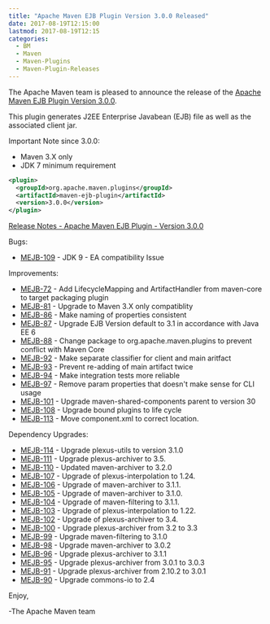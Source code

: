 ```yaml
---
title: "Apache Maven EJB Plugin Version 3.0.0 Released"
date: 2017-08-19T12:15:00
lastmod: 2017-08-19T12:15
categories:
  - BM
  - Maven
  - Maven-Plugins
  - Maven-Plugin-Releases
---
```

The Apache Maven team is pleased to announce the release of the 
[Apache Maven EJB Plugin Version 3.0.0](https://maven.apache.org/plugins/maven-ejb-plugin/).

This plugin generates J2EE Enterprise Javabean (EJB) file as well as the
associated client jar.

Important Note since 3.0.0:

 * Maven 3.X only
 * JDK 7 minimum requirement

```xml
<plugin>
  <groupId>org.apache.maven.plugins</groupId>
  <artifactId>maven-ejb-plugin</artifactId>
  <version>3.0.0</version>
</plugin>
```

<!-- more -->

[Release Notes - Apache Maven EJB Plugin - Version 3.0.0](https://issues.apache.org/jira/secure/ReleaseNote.jspa?projectId=12317421&version=12330676)

Bugs:

 * [MEJB-109](https://issues.apache.org/jira/browse/MEJB-109) - JDK 9 - EA compatibility Issue

Improvements:

 * [MEJB-72](https://issues.apache.org/jira/browse/MEJB-72) - Add LifecycleMapping and ArtifactHandler from maven-core to target packaging plugin
 * [MEJB-81](https://issues.apache.org/jira/browse/MEJB-81) - Upgrade to Maven 3.X only compatiblity
 * [MEJB-86](https://issues.apache.org/jira/browse/MEJB-86) - Make naming of properties consistent
 * [MEJB-87](https://issues.apache.org/jira/browse/MEJB-87) - Upgrade EJB Version default to 3.1 in accordance with Java EE 6
 * [MEJB-88](https://issues.apache.org/jira/browse/MEJB-88) - Change package to org.apache.maven.plugins to prevent conflict with Maven Core
 * [MEJB-92](https://issues.apache.org/jira/browse/MEJB-92) - Make separate classifier for client and main aritfact
 * [MEJB-93](https://issues.apache.org/jira/browse/MEJB-93) - Prevent re-adding of main artifact twice
 * [MEJB-94](https://issues.apache.org/jira/browse/MEJB-94) - Make integration tests more reliable
 * [MEJB-97](https://issues.apache.org/jira/browse/MEJB-97) - Remove param properties that doesn't make sense for CLI usage
 * [MEJB-101](https://issues.apache.org/jira/browse/MEJB-101) - Upgrade maven-shared-components parent to version 30
 * [MEJB-108](https://issues.apache.org/jira/browse/MEJB-108) - Upgrade bound plugins to life cycle
 * [MEJB-113](https://issues.apache.org/jira/browse/MEJB-113) - Move component.xml to correct location.

Dependency Upgrades:

 * [MEJB-114](https://issues.apache.org/jira/browse/MEJB-114) - Upgrade plexus-utils to version 3.1.0
 * [MEJB-111](https://issues.apache.org/jira/browse/MEJB-111) - Upgrade plexus-archiver to 3.5.
 * [MEJB-110](https://issues.apache.org/jira/browse/MEJB-110) - Updated maven-archiver to 3.2.0
 * [MEJB-107](https://issues.apache.org/jira/browse/MEJB-107) - Upgrade of plexus-interpolation to 1.24.
 * [MEJB-106](https://issues.apache.org/jira/browse/MEJB-106) - Upgrade of maven-archiver to 3.1.1.
 * [MEJB-105](https://issues.apache.org/jira/browse/MEJB-105) - Upgrade of maven-archiver to 3.1.0.
 * [MEJB-104](https://issues.apache.org/jira/browse/MEJB-104) - Upgrade of maven-filtering to 3.1.1.
 * [MEJB-103](https://issues.apache.org/jira/browse/MEJB-103) - Upgrade of plexus-interpolation to 1.22.
 * [MEJB-102](https://issues.apache.org/jira/browse/MEJB-102) - Upgrade of plexus-archiver to 3.4.
 * [MEJB-100](https://issues.apache.org/jira/browse/MEJB-100) - Upgrade plexus-archiver from 3.2 to 3.3
 * [MEJB-99](https://issues.apache.org/jira/browse/MEJB-99) - Upgrade maven-filtering to 3.1.0
 * [MEJB-98](https://issues.apache.org/jira/browse/MEJB-98) - Upgrade maven-archiver to 3.0.2
 * [MEJB-96](https://issues.apache.org/jira/browse/MEJB-96) - Upgrade plexus-archiver to 3.1.1
 * [MEJB-95](https://issues.apache.org/jira/browse/MEJB-95) - Upgrade plexus-archiver from 3.0.1 to 3.0.3
 * [MEJB-91](https://issues.apache.org/jira/browse/MEJB-91) - Upgrade plexus-archiver from 2.10.2 to 3.0.1
 * [MEJB-90](https://issues.apache.org/jira/browse/MEJB-90) - Upgrade commons-io to 2.4


Enjoy,

-The Apache Maven team
